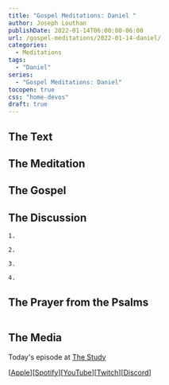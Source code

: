 ```yaml
---
title: "Gospel Meditations: Daniel "
author: Joseph Louthan
publishDate: 2022-01-14T06:00:00-06:00
url: /gospel-meditations/2022-01-14-daniel/
categories:
  - Meditations
tags:
  - "Daniel"
series:
  - "Gospel Meditations: Daniel"
tocopen: true
css: "home-devos"
draft: true
---
```


## The Text

<div style="page-break-after: always;"></div>

## The Meditation


## The Gospel


## The Discussion

```text
1. 
```

```text
2. 
```

```text
3. 
```

```text
4. 
```

## The Prayer from the Psalms

<div style='font-variant: small-caps;'>

</div>

```text

```

## The Media

Today's episode at [The Study](http://study.theologic.us/podcast/)

\[[Apple](https://podcasts.apple.com/us/podcast/the-study/id1557102127)\]\[[Spotify](https://open.spotify.com/show/0Xs5qsNvWePyRqcmtOTPkR)\]\[[YouTube](http://youtube.theologic.us)\]\[[Twitch](http://twitch.theologic.us)\]\[[Discord](http://discord.theologic.us)\]


